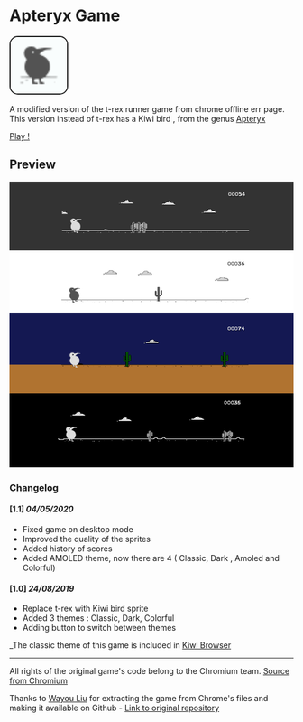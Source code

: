 # Apteryx Game
 <img src="src/icon.svg" alt="Apteryx"
	title="Apteryx-Game" width="100" height="100" style="border:2px solid;border-radius:15px;" />
    
A modified version of the t-rex runner game from chrome offline err page.
This version instead of t-rex has a Kiwi bird , from the genus [Apteryx](https://en.wikipedia.org/wiki/Kiwi)

[Play !](https://d3ward.github.io/Apteryx-Game/)

## Preview

![Game Preview](src/preview.png)

### Changelog

#### [1.1] _04/05/2020_

* Fixed game on desktop mode
* Improved the quality of the sprites
* Added history of scores
* Added AMOLED theme, now there are 4 ( Classic, Dark , Amoled and Colorful)

#### [1.0] _24/08/2019_

* Replace t-rex with Kiwi bird sprite
* Added 3 themes : Classic, Dark, Colorful
* Adding button to switch between themes

_The classic theme of this game is included in [Kiwi Browser](https://kiwibrowser.com)
____
All rights of the original game's code belong to the Chromium team. [Source from Chromium](https://cs.chromium.org/chromium/src/components/neterror/resources/offline.js?q=t-rex+package:%5Echromium$&dr=C&l=7)

Thanks to [Wayou Liu](https://github.com/wayou) for extracting the game from Chrome's files and making it available on Github - [Link to original repository](https://github.com/wayou/t-rex-runner)
